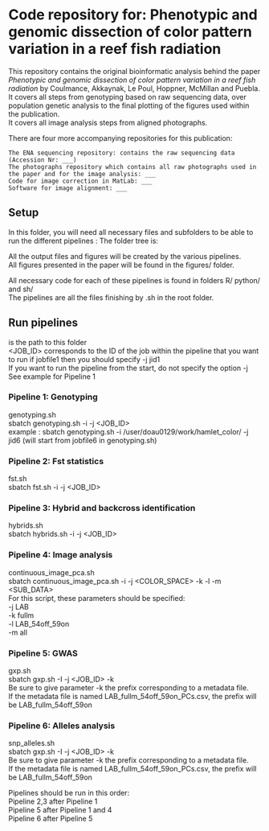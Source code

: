 # Code repository for: Phenotypic and genomic dissection of color pattern variation in a reef fish radiation

This repository contains the original bioinformatic analysis behind the paper *Phenotypic and genomic dissection of color pattern variation in a reef fish radiation* by Coulmance, Akkaynak, Le Poul, Hoppner, McMillan and Puebla.<br> 
It covers all steps from genotyping based on raw sequencing data, over population genetic analysis to the final plotting of the figures used within the publication.<br> 
It covers all image analysis steps from aligned photographs.<br> 

There are four more accompanying repositories for this publication:

    The ENA sequencing repository: contains the raw sequencing data (Accession Nr: ___)
    The photographs repository which contains all raw photographs used in the paper and for the image analysis: ___
    Code for image correction in MatLab: ___
    Software for image alignment: ___


## Setup

In this folder, you will need all necessary files and subfolders to be able to run the different pipelines : 
The folder tree is:<br> 


All the output files and figures will be created by the various pipelines.<br> 
All figures presented in the paper will be found in the figures/ folder.<br> 

All necessary code for each of these pipelines is found in folders R/ python/ and sh/<br> 
The pipelines are all the files finishing by .sh in the root folder.<br> 


## Run pipelines<br> 

<PATH> is the path to this folder<br> 
<JOB_ID> corresponds to the ID of the job within the pipeline that you want to run if jobfile1 then you should specify -j jid1<br> 
If you want to run the pipeline from the start, do not specify the option -j<br> 
See example for Pipeline 1<br>  

### Pipeline 1: Genotyping<br> 
genotyping.sh<br> 
sbatch genotyping.sh -i <PATH> -j <JOB_ID><br> 
example : sbatch genotyping.sh -i /user/doau0129/work/hamlet_color/ -j jid6 (will start from jobfile6 in genotyping.sh)<br> 

### Pipeline 2: Fst statistics<br> 
fst.sh<br> 
sbatch fst.sh -i <PATH> -j <JOB_ID><br> 

### Pipeline 3: Hybrid and backcross identification<br> 
hybrids.sh<br> 
sbatch hybrids.sh -i <PATH> -j <JOB_ID><br> 

### Pipeline 4: Image analysis<br> 
continuous_image_pca.sh<br> 
sbatch continuous_image_pca.sh -i <PATH> -j <COLOR_SPACE> -k <MASK> -l <DATA> -m <SUB_DATA><br> 
For this script, these parameters should be specified:<br> 
-j LAB<br> 
-k fullm<br> 
-l LAB_54off_59on<br> 
-m all<br> 

### Pipeline 5: GWAS<br> 
gxp.sh<br> 
sbatch gxp.sh -I <PATH> -j <JOB_ID> -k <DATASET><br> 
Be sure to give parameter -k the prefix corresponding to a metadata file.<br> 
If the metadata file is named LAB_fullm_54off_59on_PCs.csv, the prefix will be LAB_fullm_54off_59on<br> 

### Pipeline 6: Alleles analysis<br> 
snp_alleles.sh<br> 
sbatch gxp.sh -I <PATH> -j <JOB_ID> -k <DATASET><br> 
Be sure to give parameter -k the prefix corresponding to a metadata file.<br> 
If the metadata file is named LAB_fullm_54off_59on_PCs.csv, the prefix will be LAB_fullm_54off_59on<br> 


Pipelines should be run in this order:<br> 
Pipeline 2,3 after Pipeline 1<br> 
Pipeline 5 after Pipeline 1 and 4<br> 
Pipeline 6 after Pipeline 5<br> 






